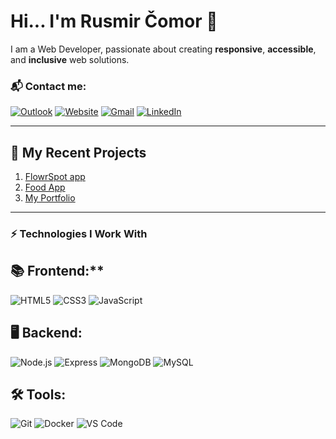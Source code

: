 # Hi... I'm Rusmir Čomor 👋

I am a Web Developer, passionate about creating **responsive**, **accessible**, and **inclusive** web solutions.

### 📬 Contact me:
[![Outlook](https://img.shields.io/badge/Outlook-0078D4?style=for-the-badge&logo=microsoft-outlook&logoColor=white)](mailto:rusmir.c@hotmail.com)
[![Website](https://img.shields.io/badge/Website-orange?style=for-the-badge)](https://yourwebsite.com)
[![Gmail](https://img.shields.io/badge/Gmail-red?style=for-the-badge)](mailto:com.rusmir@gmail.com)
[![LinkedIn](https://img.shields.io/badge/LinkedIn-blue?style=for-the-badge)](https://linkedin.com/in/yourprofile)

---

## 🚀 My Recent Projects
1. [FlowrSpot app](https://flowrspot-gu00tfs4n-rusmirs-projects-c08d6e54.vercel.app/)
2. [Food App](https://food-app-dev.vercel.app/)
3. [My Portfolio](https://portfolio-5c2dukqqj-rusmirs-projects-c08d6e54.vercel.app/)

---

### ⚡ Technologies I Work With
## 📚 Frontend:** 
![HTML5](https://img.shields.io/badge/-HTML5-E34F26?logo=html5&logoColor=white&style=flat)
![CSS3](https://img.shields.io/badge/-CSS3-1572B6?logo=css3&logoColor=white&style=flat)
![JavaScript](https://img.shields.io/badge/-JavaScript-F7DF1E?logo=javascript&logoColor=black&style=flat)

## 🖥️ Backend:
![Node.js](https://img.shields.io/badge/Node.js-339933?style=for-the-badge&logo=node.js&logoColor=white)
![Express](https://img.shields.io/badge/Express.js-000000?style=for-the-badge&logo=express&logoColor=white)
![MongoDB](https://img.shields.io/badge/MongoDB-47A248?style=for-the-badge&logo=mongodb&logoColor=white)
![MySQL](https://img.shields.io/badge/MySQL-4479A1?style=for-the-badge&logo=mysql&logoColor=white)

## 🛠 Tools:
![Git](https://img.shields.io/badge/Git-F05032?style=for-the-badge&logo=git&logoColor=white)
![Docker](https://img.shields.io/badge/Docker-2496ED?style=for-the-badge&logo=docker&logoColor=white)
![VS Code](https://img.shields.io/badge/VS_Code-007ACC?style=for-the-badge&logo=visual-studio-code&logoColor=white)
